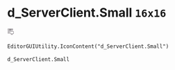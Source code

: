 # d_ServerClient.Small `16x16`
<img src="/img/d_ServerClient.Small.png" width=16 height=16>

``` CSharp
EditorGUIUtility.IconContent("d_ServerClient.Small")
```
```
d_ServerClient.Small
```
